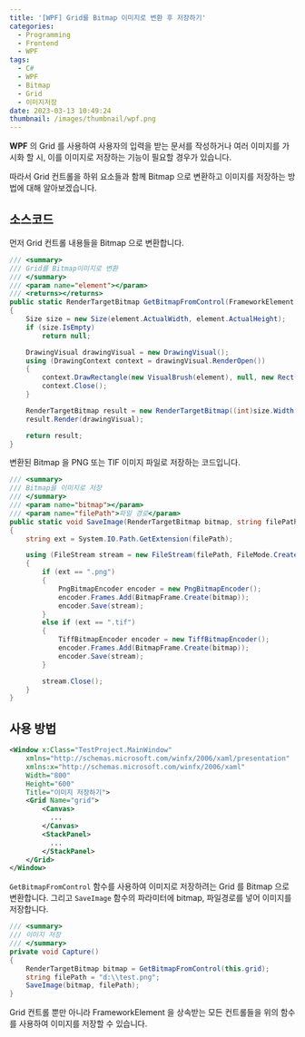 ```yaml
---
title: '[WPF] Grid를 Bitmap 이미지로 변환 후 저장하기'
categories:
  - Programming
  - Frontend
  - WPF
tags:
  - C#
  - WPF
  - Bitmap
  - Grid
  - 이미지저장
date: 2023-03-13 10:49:24
thumbnail: /images/thumbnail/wpf.png
---
```


**WPF** 의 Grid 를 사용하여 사용자의 입력을 받는 문서를 작성하거나 여러 이미지를 가시화 할 시, 이를 이미지로 저장하는 기능이 필요할 경우가 있습니다.

따라서 Grid 컨트롤을 하위 요소들과 함께 Bitmap 으로 변환하고 이미지를 저장하는 방법에 대해 알아보겠습니다.

## 소스코드

먼저 Grid 컨트롤 내용들을 Bitmap 으로 변환합니다.

```cs
/// <summary>
/// Grid를 Bitmap이미지로 변환
/// </summary>
/// <param name="element"></param>
/// <returns></returns>
public static RenderTargetBitmap GetBitmapFromControl(FrameworkElement element)
{
    Size size = new Size(element.ActualWidth, element.ActualHeight);
    if (size.IsEmpty)
        return null;

    DrawingVisual drawingVisual = new DrawingVisual();
    using (DrawingContext context = drawingVisual.RenderOpen())
    {
        context.DrawRectangle(new VisualBrush(element), null, new Rect(new Point(), size));
        context.Close();
    }

    RenderTargetBitmap result = new RenderTargetBitmap((int)size.Width, (int)size.Height, 96, 96, PixelFormats.Pbgra32);
    result.Render(drawingVisual);

    return result;
}
```

변환된 Bitmap 을 PNG 또는 TIF 이미지 파일로 저장하는 코드입니다.

```cs
/// <summary>
/// Bitmap을 이미지로 저장
/// </summary>
/// <param name="bitmap"></param>
/// <param name="filePath">파일 경로</param>
public static void SaveImage(RenderTargetBitmap bitmap, string filePath)
{
    string ext = System.IO.Path.GetExtension(filePath);

    using (FileStream stream = new FileStream(filePath, FileMode.Create))
    {
        if (ext == ".png")
        {
            PngBitmapEncoder encoder = new PngBitmapEncoder();
            encoder.Frames.Add(BitmapFrame.Create(bitmap));
            encoder.Save(stream);
        }
        else if (ext == ".tif")
        {
            TiffBitmapEncoder encoder = new TiffBitmapEncoder();
            encoder.Frames.Add(BitmapFrame.Create(bitmap));
            encoder.Save(stream);
        }

        stream.Close();
    }
}
```

## 사용 방법

```xml
<Window x:Class="TestProject.MainWindow"
    xmlns="http://schemas.microsoft.com/winfx/2006/xaml/presentation"
    xmlns:x="http://schemas.microsoft.com/winfx/2006/xaml"
    Width="800"
    Height="600"
    Title="이미지 저장하기">
    <Grid Name="grid">
        <Canvas>
          ...
        </Canvas>
        <StackPanel>
          ...
        </StackPanel>
    </Grid>
</Window>
```

`GetBitmapFromControl` 함수를 사용하여 이미지로 저장하려는 Grid 를 Bitmap 으로 변환합니다. 그리고 `SaveImage` 함수의 파라미터에 bitmap, 파일경로를 넣어 이미지를 저장합니다.

```cs
/// <summary>
/// 이미지 저장
/// </summary>
private void Capture()
{
    RenderTargetBitmap bitmap = GetBitmapFromControl(this.grid);
    string filePath = "d:\\test.png";
    SaveImage(bitmap, filePath);
}
```

Grid 컨트롤 뿐만 아니라 FrameworkElement 을 상속받는 모든 컨트롤들을 위의 함수를 사용하여 이미지를 저장할 수 있습니다.
